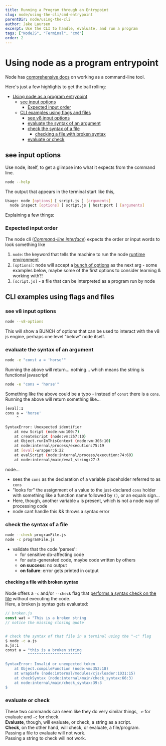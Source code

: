 ```yaml
---
title: Running a Program through an Entrypoint
slug: node/using-the-cli/cmd-entrypoint
parentDir: node/using-the-cli
author: Jake Laursen
excerpt: Use the CLI to handle, evaluate, and run a program
tags: ["NodeJS", "Terminal", "cmd"]
order: 2
---
```


# Using node as a program entrypoint
Node has [comprehensive docs](https://nodejs.org/dist/latest-v16.x/docs/api/cli.html) on working as a command-line tool.   

Here's just a few highlights to get the ball rolling:  

- [Using node as a program entrypoint](#using-node-as-a-program-entrypoint)
  - [see input options](#see-input-options)
    - [Expected input order](#expected-input-order)
  - [CLI examples using flags and files](#cli-examples-using-flags-and-files)
    - [see v8 input options](#see-v8-input-options)
    - [evaluate the syntax of an argument](#evaluate-the-syntax-of-an-argument)
    - [check the syntax of a file](#check-the-syntax-of-a-file)
      - [checking a file with broken syntax](#checking-a-file-with-broken-syntax)
    - [evaluate or check](#evaluate-or-check)

## see input options
Use node, itself, to get a glimpse into what it expects from the command line.
```bash
node --help
```

The output that appears in the terminal start like this,
```bash
Usage: node [options] [ script.js ] [arguments]
  node inspect [options] [ script.js | host:port ] [arguments]
```  
Explaining a few things:
### Expected input order
The node cli (_[Command-line interface](https://en.wikipedia.org/wiki/Command-line_interface)_) expects the order or input words to look something like
1. `node`: the keyword that tells the machine to run the node [runtime environment](https://en.wikipedia.org/wiki/Runtime_system)
2. `[options]`: node will accept a [bunch of options](https://nodejs.org/api/cli.html#options) as the next arg - some examples below, maybe some of the first options to consider learning & working with?!
3. `[script.js]` - a file that can be interpreted as a program run by node

## CLI examples using flags and files
### see v8 input options

```bash
node --v8-options
```
This will show a BUNCH of options that can be used to interact with the v8 js engine, perhaps one level "below" node itself.

### evaluate the syntax of an argument
```bash
node -e "const a = 'horse'"
```
Running the above will return... nothing... which means the string is functional javascript!

```bash
node -e "cons = 'horse'"
```
Something like the above could be a typo - instead of `const` there is a `cons`.  
Running the above will return something like...
```bash
[eval]:1
cons a = 'horse'
     ^

SyntaxError: Unexpected identifier
    at new Script (node:vm:100:7)
    at createScript (node:vm:257:10)
    at Object.runInThisContext (node:vm:305:10)
    at node:internal/process/execution:75:19
    at [eval]-wrapper:6:22
    at evalScript (node:internal/process/execution:74:60)
    at node:internal/main/eval_string:27:3
```
node...
- sees the `cons` as the declaration of a variable placeholder referred to as `cons`
- "looks for" the assignment of a value to the just-declared `cons` holder with something like a function name followed by `()`, or an equals sign...
- Here, though, another variable `a` is present, which is not a node way of processing code
- node cant handle this && throws a syntax error


### check the syntax of a file

```bash
node --check programFile.js
node -c programFile.js
```

- validate that the code 'parses':
  - for sensitive db-affecting code
  - for auto-generated code, maybe code written by others
  - **on success**: no output
  - **on failure**: error gets printed in output

#### checking a file with broken syntax
Node offers a `-c` and/or `--check` flag that [performs a syntax check on the file](https://nodejs.org/dist/latest-v16.x/docs/api/cli.html#-c---check) without executing the code.  
Here, a broken js syntax gets evaluated:

```js
// broken.js
const wat = "This is a broken string
// notice the missing closing quote
```

```bash

# check the syntax of that file in a terminal using the "-c" flag
$ node -c a.js 
a.js:1
const a = "this is a broken string
          ^^^^^^^^^^^^^^^^^^^^^^^^

SyntaxError: Invalid or unexpected token
    at Object.compileFunction (node:vm:352:18)
    at wrapSafe (node:internal/modules/cjs/loader:1031:15)
    at checkSyntax (node:internal/main/check_syntax:66:3)
    at node:internal/main/check_syntax:39:3
$ 
```

### evaluate or check
These two commands can seem like they do very similar things, `-e` for evaluate and `-c` for check.  
**Evaluate**, though, will evaluate, or check, a string as a script.  
**Check**, on the other hand, will check, or evaluate, a file/program.  
Passing a file to evaluate will not work.  
Passing a string to check will not work.  

